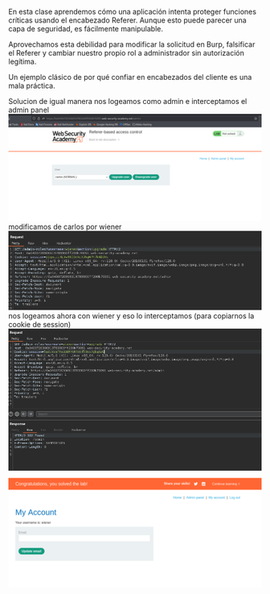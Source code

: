 En esta clase aprendemos cómo una aplicación intenta proteger funciones críticas usando el encabezado Referer. Aunque esto puede parecer una capa de seguridad, es fácilmente manipulable.

Aprovechamos esta debilidad para modificar la solicitud en Burp, falsificar el Referer y cambiar nuestro propio rol a administrador sin autorización legítima.

Un ejemplo clásico de por qué confiar en encabezados del cliente es una mala práctica.

Solucion
de igual manera nos logeamos como admin e interceptamos el admin panel
![Pasted_image_20250815194208.png](Imagenes/Pasted_image_20250815194208.png)
modificamos de carlos por wiener
![Pasted_image_20250815194513.png](Imagenes/Pasted_image_20250815194513.png)
nos logeamos ahora con wiener
y eso lo interceptamos (para copiarnos la cookie de session)
![Pasted_image_20250815194702.png](Imagenes/Pasted_image_20250815194702.png)
![Pasted_image_20250815194759.png](Imagenes/Pasted_image_20250815194759.png)
